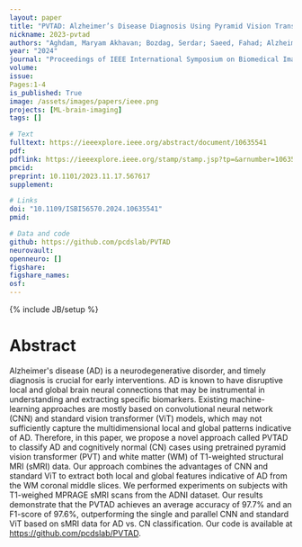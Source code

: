 ```yaml
---
layout: paper
title: "PVTAD: Alzheimer’s Disease Diagnosis Using Pyramid Vision Transformer Applied to White Matter of T1-Weighted Structural MRI Data,"
nickname: 2023-pvtad
authors: "Aghdam, Maryam Akhavan; Bozdag, Serdar; Saeed, Fahad; Alzheimer’s Disease Neuroimaging Initiative; "
year: "2024"
journal: "Proceedings of IEEE International Symposium on Biomedical Imaging (ISBI)"
volume: 
issue:
Pages:1-4
is_published: True
image: /assets/images/papers/ieee.png
projects: [ML-brain-imaging]
tags: []

# Text
fulltext: https://ieeexplore.ieee.org/abstract/document/10635541
pdf: 
pdflink: https://ieeexplore.ieee.org/stamp/stamp.jsp?tp=&arnumber=10635541
pmcid:
preprint: 10.1101/2023.11.17.567617
supplement:

# Links
doi: "10.1109/ISBI56570.2024.10635541"
pmid:

# Data and code
github: https://github.com/pcdslab/PVTAD
neurovault:
openneuro: []
figshare:
figshare_names:
osf:
---
```

{% include JB/setup %}

# Abstract

Alzheimer's disease (AD) is a neurodegenerative disorder, and timely diagnosis is crucial for early interventions. AD is known to have disruptive local and global brain neural connections that may be instrumental in understanding and extracting specific biomarkers. Existing machine-learning approaches are mostly based on convolutional neural network (CNN) and standard vision transformer (ViT) models, which may not sufficiently capture the multidimensional local and global patterns indicative of AD. Therefore, in this paper, we propose a novel approach called PVTAD to classify AD and cognitively normal (CN) cases using pretrained pyramid vision transformer (PVT) and white matter (WM) of T1-weighted structural MRI (sMRI) data. Our approach combines the advantages of CNN and standard ViT to extract both local and global features indicative of AD from the WM coronal middle slices. We performed experiments on subjects with T1-weighed MPRAGE sMRI scans from the ADNI dataset. Our results demonstrate that the PVTAD achieves an average accuracy of 97.7% and an F1-score of 97.6%, outperforming the single and parallel CNN and standard ViT based on sMRI data for AD vs. CN classification. Our code is available at https://github.com/pcdslab/PVTAD.
